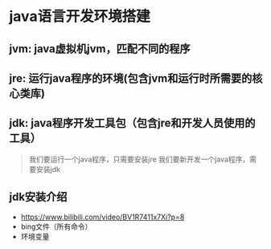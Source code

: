 # java语言开发环境搭建
## jvm: java虚拟机jvm，匹配不同的程序
## jre: 运行java程序的环境(包含jvm和运行时所需要的核心类库)
## jdk: java程序开发工具包（包含jre和开发人员使用的工具）
> 我们要运行一个java程序，只需要安装jre
> 我们要新开发一个java程序，需要安装jdk

## jdk安装介绍
* https://www.bilibili.com/video/BV1R7411x7Xi?p=8
* bing文件（所有命令）
* 环境变量